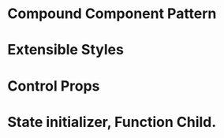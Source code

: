 # Compound Component Pattern

# Extensible Styles

# Control Props

# State initializer, Function Child.